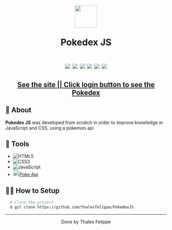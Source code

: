 <h1 align="center">
  <img 
    src="https://cdn.icon-icons.com/icons2/851/PNG/512/Pokeball_icon-icons.com_67533.png"
  width="70"/>
  <p>Pokedex JS</p>
</h1>

<h1 align="center">
<img src="https://i.imgur.com/hxv9tj8.png"
  />
  <img src="https://i.imgur.com/hQCydfi.png"
  />
  <img src="https://i.imgur.com/Vh9xY2S.png"
  />
  <img src="https://i.imgur.com/W5dX0Au.png"
  />
  <img src="https://i.imgur.com/L1JuKG3.png"
  />
  <img src="https://i.imgur.com/tUfltkB.png"
  />
</h1>

<h2 align="center">
  <a href="https://thalesfelippe.github.io/PokedexJS/" target="_blank">See the site || Click login button to see the Pokedex</a>
</h2>

## 🧾 About

**Pokedex JS** was developed from scratch in order to improve knowledge in JavaScript and CSS, using a pokemon api

## 🔧 Tools
 - ![HTML5](https://img.shields.io/badge/-HTML5-E34F26?style=flat-square&logo=html5&logoColor=white)
 - ![CSS3](https://img.shields.io/badge/-CSS3-549FDE?style=flat-square&logo=css3&logoColor=white)
 - ![JavaScript](https://img.shields.io/badge/-JavaScript-F7B93E?style=flat-square&logo=javascript&logoColor=fff)
 - <img 
    src="https://cdn.icon-icons.com/icons2/851/PNG/512/Pokeball_icon-icons.com_67533.png"
  width="20"/><a href="https://thalesfelippe.github.io/PokedexJS/" target="_blank">Poke Api</a>

## 👨‍💻 How to Setup

```bash
  # Clone the project
  $ git clone https://github.com/thalesfelippe/PokedexJS
```
---

<p align="center">Done by Thales Felippe</p>
